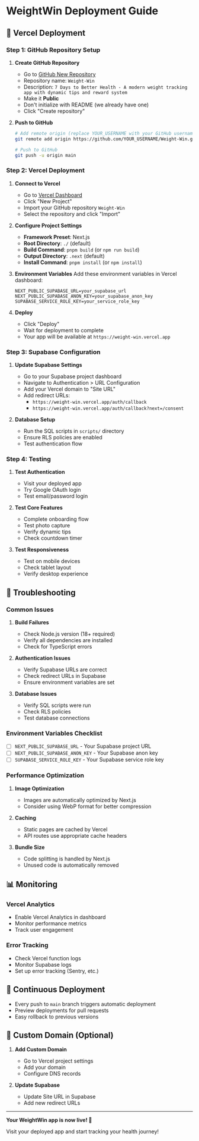 # WeightWin Deployment Guide

## 🚀 Vercel Deployment

### Step 1: GitHub Repository Setup

1. **Create GitHub Repository**
   - Go to [GitHub New Repository](https://github.com/new)
   - Repository name: `Weight-Win`
   - Description: `7 Days to Better Health - A modern weight tracking app with dynamic tips and reward system`
   - Make it **Public**
   - Don't initialize with README (we already have one)
   - Click "Create repository"

2. **Push to GitHub**
   ```bash
   # Add remote origin (replace YOUR_USERNAME with your GitHub username)
   git remote add origin https://github.com/YOUR_USERNAME/Weight-Win.git
   
   # Push to GitHub
   git push -u origin main
   ```

### Step 2: Vercel Deployment

1. **Connect to Vercel**
   - Go to [Vercel Dashboard](https://vercel.com/dashboard)
   - Click "New Project"
   - Import your GitHub repository `Weight-Win`
   - Select the repository and click "Import"

2. **Configure Project Settings**
   - **Framework Preset**: Next.js
   - **Root Directory**: `./` (default)
   - **Build Command**: `pnpm build` (or `npm run build`)
   - **Output Directory**: `.next` (default)
   - **Install Command**: `pnpm install` (or `npm install`)

3. **Environment Variables**
   Add these environment variables in Vercel dashboard:
   ```
   NEXT_PUBLIC_SUPABASE_URL=your_supabase_url
   NEXT_PUBLIC_SUPABASE_ANON_KEY=your_supabase_anon_key
   SUPABASE_SERVICE_ROLE_KEY=your_service_role_key
   ```

4. **Deploy**
   - Click "Deploy"
   - Wait for deployment to complete
   - Your app will be available at `https://weight-win.vercel.app`

### Step 3: Supabase Configuration

1. **Update Supabase Settings**
   - Go to your Supabase project dashboard
   - Navigate to Authentication > URL Configuration
   - Add your Vercel domain to "Site URL"
   - Add redirect URLs:
     - `https://weight-win.vercel.app/auth/callback`
     - `https://weight-win.vercel.app/auth/callback?next=/consent`

2. **Database Setup**
   - Run the SQL scripts in `scripts/` directory
   - Ensure RLS policies are enabled
   - Test authentication flow

### Step 4: Testing

1. **Test Authentication**
   - Visit your deployed app
   - Try Google OAuth login
   - Test email/password login

2. **Test Core Features**
   - Complete onboarding flow
   - Test photo capture
   - Verify dynamic tips
   - Check countdown timer

3. **Test Responsiveness**
   - Test on mobile devices
   - Check tablet layout
   - Verify desktop experience

## 🔧 Troubleshooting

### Common Issues

1. **Build Failures**
   - Check Node.js version (18+ required)
   - Verify all dependencies are installed
   - Check for TypeScript errors

2. **Authentication Issues**
   - Verify Supabase URLs are correct
   - Check redirect URLs in Supabase
   - Ensure environment variables are set

3. **Database Issues**
   - Verify SQL scripts were run
   - Check RLS policies
   - Test database connections

### Environment Variables Checklist

- [ ] `NEXT_PUBLIC_SUPABASE_URL` - Your Supabase project URL
- [ ] `NEXT_PUBLIC_SUPABASE_ANON_KEY` - Your Supabase anon key
- [ ] `SUPABASE_SERVICE_ROLE_KEY` - Your Supabase service role key

### Performance Optimization

1. **Image Optimization**
   - Images are automatically optimized by Next.js
   - Consider using WebP format for better compression

2. **Caching**
   - Static pages are cached by Vercel
   - API routes use appropriate cache headers

3. **Bundle Size**
   - Code splitting is handled by Next.js
   - Unused code is automatically removed

## 📊 Monitoring

### Vercel Analytics
- Enable Vercel Analytics in dashboard
- Monitor performance metrics
- Track user engagement

### Error Tracking
- Check Vercel function logs
- Monitor Supabase logs
- Set up error tracking (Sentry, etc.)

## 🔄 Continuous Deployment

- Every push to `main` branch triggers automatic deployment
- Preview deployments for pull requests
- Easy rollback to previous versions

## 📱 Custom Domain (Optional)

1. **Add Custom Domain**
   - Go to Vercel project settings
   - Add your domain
   - Configure DNS records

2. **Update Supabase**
   - Update Site URL in Supabase
   - Add new redirect URLs

---

**Your WeightWin app is now live! 🎉**

Visit your deployed app and start tracking your health journey!
